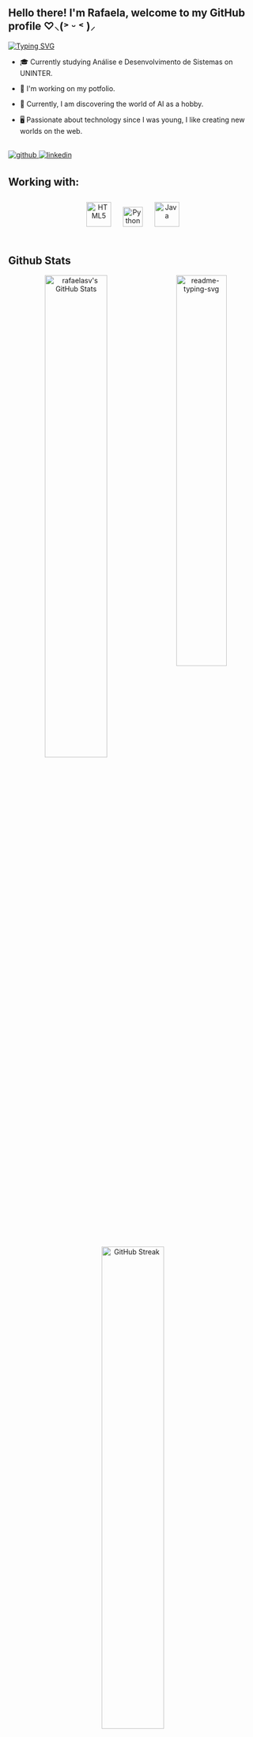 ## Hello there! I'm Rafaela, welcome to my GitHub profile ♡⸜(˃ ᵕ ˂ )⸝  
  
<a href="https://git.io/typing-svg"><img src="https://readme-typing-svg.herokuapp.com?font=Fira+Code&pause=1000&color=c099f4&width=435&lines=Self-taught+programmer;Exploring+the+world+of+programming" alt="Typing SVG" /></a>

- 🎓 Currently studying Análise e Desenvolvimento de Sistemas on UNINTER.  
  
- 🌱 I'm working on my potfolio.  
  
- 🔭 Currently, I am discovering the world of AI as a hobby.  

- 🖥 Passionate about technology since I was young, I like creating new worlds on the web.

<br/>

<a href="https://github.com/rishavanand" target="_blank">
<img src=https://img.shields.io/badge/github-%2324292e.svg?&style=for-the-badge&logo=github&logoColor=white alt=github style="margin-bottom: 5px;" />
</a>

<a href="https://linkedin.com/in/iamrishavanand" target="_blank">
<img src=https://img.shields.io/badge/linkedin-%231E77B5.svg?&style=for-the-badge&logo=linkedin&logoColor=white alt=linkedin style="margin-bottom: 5px;" />
</a>

<br/>  

## Working with:  
<div align="center">  
<a><img style="margin: 10px" src="https://github.com/user-attachments/assets/86bc470a-1977-4557-8dcd-92ca7e7d7ea2" alt="HTML5" height="50" /></a>  
<a><img style="margin: 10px" src="https://github.com/user-attachments/assets/1fbb3d29-c710-42aa-9b00-82d2913ebf3d" alt="Python" height="40" /></a>  
<a><img style="margin: 10px" src="https://github.com/user-attachments/assets/36daa719-5cd9-4dfe-bae9-df824beb5c22" alt="Java" height="50" /></a>  
</div>  

<br/>  


## Github Stats  
<div align="center">
<img align="right" width="45%" src="https://github-readme-stats.vercel.app/api/top-langs/?username=rafaelasv&cardType=github&bg_color=00000000&Text=000&title_color=C099F4&border_color=c099f4&card_width=200" alt="readme-typing-svg">

  <a href="https://awesome-github-stats.azurewebsites.net/index.html??cardType=github&theme=tokyonight&preferLogin=true&Background=00000000&Text=000&Title=FFA4C7&Ring=FFA4C7&Border=c099f4">
    <img   width="50%" alt="rafaelasv's GitHub Stats" src="https://awesome-github-stats.azurewebsites.net/user-stats/rafaelasv?cardType=github&theme=tokyonight&preferLogin=true&Background=00000000&Text=FFA4C7FF&Title=C099F4&Ring=FFA4C7&Border=c099f4" />
  </a>
</p>

<p align="center">
  <a href="https://git.io/streak-stats">
    <img  width="50%" src="https://github-readme-streak-stats.herokuapp.com?user=rafaelasv&theme=omni&background=00000000&border=c099f4&ring=FFA4C7&stroke=FFA4C7&fire=FFA4C7&currStreakNum=FF4BB4&sideNums=FF4BB4&currStreakLabel=FF4BB4&dates=FF4BB4" alt="GitHub Streak" />
  </a>
</div>

<br/>  

<br/>  

  

<br/>  


<br />
